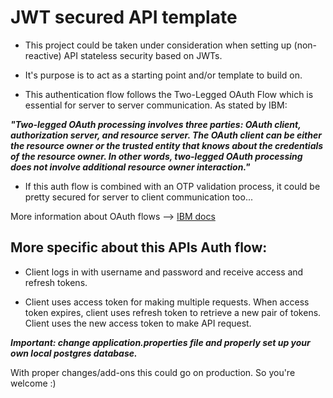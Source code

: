 # JWT secured API template

- This project could be taken under consideration when setting up (non-reactive) API stateless security based on JWTs.

- It's purpose is to act as a starting point and/or template to build on.

- This authentication flow follows the Two-Legged OAuth Flow which is
  essential for server to server communication. As stated by IBM:

_**"Two-legged OAuth processing involves three parties: OAuth client, authorization server,
and resource server. The OAuth client can be either the resource owner or the trusted entity that knows
about the credentials of the resource owner. In other words,
two-legged OAuth processing does not involve additional resource owner interaction."**_

- If this auth flow is combined with an OTP validation process, it could be pretty secured for server to client communication too...

More information about OAuth flows --> [IBM docs](https://www.ibm.com/docs/en/datapower-gateway/10.0.1?topic=support-oauth-flows)

## More specific about this APIs Auth flow:

- Client logs in with username and password and receive access and refresh tokens.

- Client uses access token for making multiple requests.
  When access token expires, client uses refresh token to retrieve a new pair of tokens.
  Client uses the new access token to make API request.

**_Important: change application.properties file and properly set up your own local postgres database._**

With proper changes/add-ons this could go on production. So you're welcome :)
